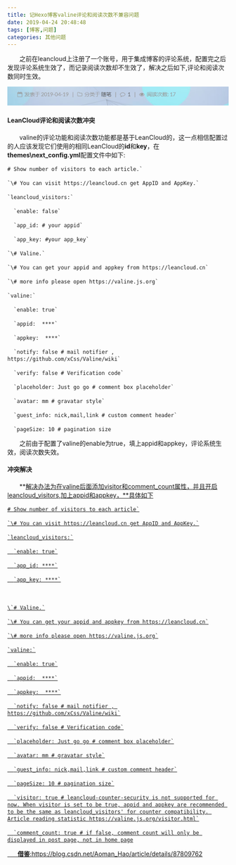 ```yaml
---
title: 记Hexo博客valine评论和阅读次数不兼容问题
date: 2019-04-24 20:48:48
tags: [博客,问题]
categories: 其他问题
---
```


&#160; &#160; &#160; &#160;之前在leancloud上注册了一个账号，用于集成博客的评论系统，配置完之后发现评论系统生效了，而记录阅读次数却不生效了，解决之后如下,评论和阅读次数同时生效。

![](aboutVisitorCount\p1.png)

#### LeanCloud评论和阅读次数冲突

&#160; &#160; &#160; &#160;valine的评论功能和阅读次数功能都是基于LeanCloud的，这一点相信配置过的人应该发现它们使用的相同LeanCloud的**id**和**key**，在**themes\next\_config.yml**配置文件中如下:

```
# Show number of visitors to each article.`

`\# You can visit https://leancloud.cn get AppID and AppKey.`

`leancloud_visitors:`

  `enable: false`

  `app_id: # your appid`

  `app_key: #your app_key`

`\# Valine.`

`\# You can get your appid and appkey from https://leancloud.cn`

`\# more info please open https://valine.js.org`

`valine:`

  `enable: true`

  `appid:  ****`

  `appkey:  ****`

  `notify: false # mail notifier , https://github.com/xCss/Valine/wiki`

  `verify: false # Verification code`

  `placeholder: Just go go # comment box placeholder`

  `avatar: mm # gravatar style`

  `guest_info: nick,mail,link # custom comment header`

  `pageSize: 10 # pagination size
```

&#160; &#160; &#160; &#160;之前由于配置了valine的enable为true，填上appid和appkey，评论系统生效，阅读次数失效。

#### 冲突解决

&#160; &#160; &#160; &#160;**<u>解决办法为在valine后面添加visitor和comment_count属性，并且开启leancloud_visitors,加上appid和appkey，**具体如下

```
# Show number of visitors to each article`

`\# You can visit https://leancloud.cn get AppID and AppKey.`

`leancloud_visitors:`

  `enable: true`

  `app_id: ****`

  `app_key: ****`



\`# Valine.`

`\# You can get your appid and appkey from https://leancloud.cn`

`\# more info please open https://valine.js.org`

`valine:`

  `enable: true`

  `appid:  ****`

  `appkey:  ****`

  `notify: false # mail notifier , https://github.com/xCss/Valine/wiki`

  `verify: false # Verification code`

  `placeholder: Just go go # comment box placeholder`

  `avatar: mm # gravatar style`

  `guest_info: nick,mail,link # custom comment header`

  `pageSize: 10 # pagination size`

  `visitor: true # leancloud-counter-security is not supported for now. When visitor is set to be true, appid and appkey are recommended to be the same as leancloud_visitors' for counter compatibility. Article reading statistic https://valine.js.org/visitor.html`

  `comment_count: true # if false, comment count will only be displayed in post page, not in home page
```

**&#160; &#160; &#160; &#160;借鉴**:https://blog.csdn.net/Aoman_Hao/article/details/87809762